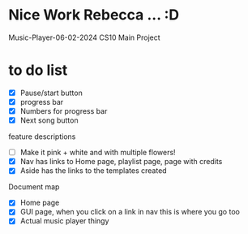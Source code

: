 # Nice Work Rebecca ... :D
Music-Player-06-02-2024
CS10 Main Project

# to do list 
- [x] Pause/start button
- [x] progress bar
- [x] Numbers for progress bar
- [x] Next song button

feature descriptions 
- [ ] Make it pink + white and with multiple flowers!
- [x] Nav has links to Home page, playlist page, page with credits
- [x] Aside has the links to the templates created

Document map
- [x] Home page
- [x] GUI page, when you click on a link in nav this is where you go too
- [x] Actual music player thingy
